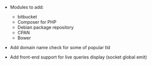 * Modules to add:
    - bitbucket
    - Composer for PHP
    - Debian package repository
    - CPAN
    - Bower

* Add domain name check for some of popular tld
* Add front-end support for live queries display (socket global emit)